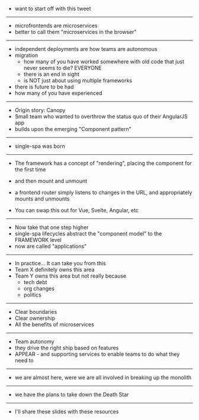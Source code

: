 - want to start off with this tweet

---

- microfrontends are microservices
- better to call them "microservices in the browser"

---

- independent deployments are how teams are autonomous
- migration
  - how many of you have worked somewhere with old code that just never seems to die? EVERYONE
  - there is an end in sight
  - is NOT just about using multiple frameworks
- there is future to be had
- how many of you have experienced

---

- Origin story: Canopy
- Small team who wanted to overthrow the status quo of their AngularJS app
- builds upon the emerging "Component pattern"

---

- single-spa was born

---

- The framework has a concept of "rendering", placing the component for the first time
- and then mount and unmount
- a frontend router simply listens to changes in the URL, and appropriately mounts and unmounts

- You can swap this out for Vue, Svelte, Angular, etc

---

- Now take that one step higher
- single-spa lifecycles abstract the "component model" to the FRAMEWORK level
- now are called "applications"

---

- In practice... It can take you from this
- Team X definitely owns this area
- Team Y owns this area but not really because
  - tech debt
  - org changes
  - politics

---

- Clear boundaries
- Clear ownership
- All the benefits of microservices

---

- Team autonomy
- they drive the right ship based on features
- APPEAR - and supporting services to enable teams to do what they need to

---

- we are almost here, were we are all involved in breaking up the monolith

---

- we have the plans to take down the Death Star

---

- I'll share these slides with these resources
